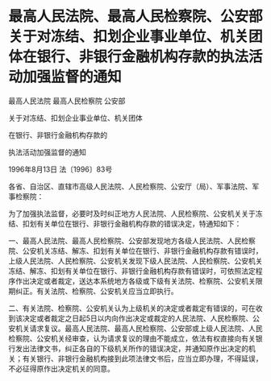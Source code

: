 # 最高人民法院、最高人民检察院、公安部关于对冻结、扣划企业事业单位、机关团体在银行、非银行金融机构存款的执法活动加强监督的通知

<!-- INFO END -->

最高人民法院 最高人民检察院 公安部

关于对冻结、扣划企业事业单位、机关团体

在银行、非银行金融机构存款的

执法活动加强监督的通知

1996年8月13日 法〔1996〕83号

各省、自治区、直辖市高级人民法院、人民检察院、公安厅（局）、军事法院、军事检察院：

为了加强执法监督，必要时及时纠正地方人民法院、人民检察院、公安机关关于冻结、扣划有关单位在银行、非银行金融机构存款的错误决定，特通知如下：

一、最高人民法院、最高人民检察院、公安部发现地方各级人民法院、人民检察院、公安机关冻结、解冻、扣划有关单位在银行、非银行金融机构存款有错误时，上级人民法院、人民检察院、公安机关发现下级人民法院、人民检察院、公安机关冻结、解冻、扣划有关单位在银行、非银行金融机构存款有错误时，可依照法定程序作出决定或者裁定，送达本系统地方各级或下级有关法院、检察院、公安机关限期纠正。有关法院、检察院、公安机关应当立即执行。

二、有关法院、检察院、公安机关认为上级机关的决定或者裁定有错误的，可在收到该决定或者裁定之日起5日以内向作出决定或裁定的人民法院、人民检察院、公安机关请求复议。最高人民法院、最高人民检察院、公安部或上级人民法院、人民检察院、公安机关经审查，认为请求复议的理由不能成立，依法有权直接向有关银行发出法律文书，纠正各自的下级机关所作的错误决定，并通知原作出决定的机关；有关银行、非银行金融机构接到此项法律文书后，应当立即办理，不得延误，不必征得原作出决定机关的同意。
